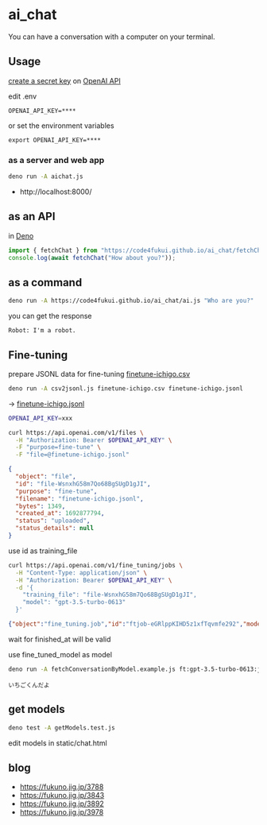 # ai_chat

You can have a conversation with a computer on your terminal.

## Usage

[create a secret key](https://beta.openai.com/docs/quickstart/build-your-application) on [OpenAI API](https://platform.openai.com/account/api-keys)

edit .env
```
OPENAI_API_KEY=****
```
or set the environment variables
```
export OPENAI_API_KEY=****
```

### as a server and web app

```sh
deno run -A aichat.js
```

- http://localhost:8000/

## as an API

in [Deno](https://deno.land)
```js
import { fetchChat } from "https://code4fukui.github.io/ai_chat/fetchChat.js"
console.log(await fetchChat("How about you?"));
```

## as a command

```sh
deno run -A https://code4fukui.github.io/ai_chat/ai.js "Who are you?"
```

you can get the response
```
Robot: I'm a robot.
```

## Fine-tuning

prepare JSONL data for fine-tuning [finetune-ichigo.csv](finetune-ichigo.csv)

```sh
deno run -A csv2jsonl.js finetune-ichigo.csv finetune-ichigo.jsonl
```
→ [finetune-ichigo.jsonl](finetune-ichigo.jsonl)

```sh
OPENAI_API_KEY=xxx
```

```sh
curl https://api.openai.com/v1/files \
  -H "Authorization: Bearer $OPENAI_API_KEY" \
  -F "purpose=fine-tune" \
  -F "file=@finetune-ichigo.jsonl"
```

```json
{
  "object": "file",
  "id": "file-WsnxhG58m7Qo68BgSUgD1gJI",
  "purpose": "fine-tune",
  "filename": "finetune-ichigo.jsonl",
  "bytes": 1349,
  "created_at": 1692877794,
  "status": "uploaded",
  "status_details": null
}
```

use id as training_file
```sh
curl https://api.openai.com/v1/fine_tuning/jobs \
  -H "Content-Type: application/json" \
  -H "Authorization: Bearer $OPENAI_API_KEY" \
  -d '{
    "training_file": "file-WsnxhG58m7Qo68BgSUgD1gJI",
    "model": "gpt-3.5-turbo-0613"
  }'
```

```json
{"object":"fine_tuning.job","id":"ftjob-eGRlppKIHD5z1xfTqvmfe292","model":"gpt-3.5-turbo-0613","created_at":1692873565,"finished_at":1692873878,"fine_tuned_model":"ft:gpt-3.5-turbo-0613:jig-jp::7r27I7v8","organization_id":"org-b5mP73M0cMHYNDm2HLCrFmBV","result_files":["file-7MhFfu8BMjn0VbP7ll0yxUlQ"],"status":"succeeded","validation_file":null,"training_file":"file-689IQ8t6U10cbeZaDAx0pvJD","hyperparameters":{"n_epochs":10},"trained_tokens":2680}
```
wait for finished_at will be valid

use fine_tuned_model as model
```sh
deno run -A fetchConversationByModel.example.js ft:gpt-3.5-turbo-0613:jig-jp::7r27I7v8 お名前は？
```

```
いちごくんだよ
```

## get models

```sh
deno test -A getModels.test.js
```
edit models in static/chat.html

## blog

- https://fukuno.jig.jp/3788
- https://fukuno.jig.jp/3843
- https://fukuno.jig.jp/3892
- https://fukuno.jig.jp/3978
